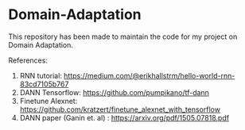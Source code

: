 # Domain-Adaptation

This repository has been made to maintain the code for my project on Domain Adaptation.

References:
1. RNN tutorial: https://medium.com/@erikhallstrm/hello-world-rnn-83cd7105b767
2. DANN Tensorflow: https://github.com/pumpikano/tf-dann
3. Finetune Alexnet: https://github.com/kratzert/finetune_alexnet_with_tensorflow
4. DANN paper (Ganin et. al) : https://arxiv.org/pdf/1505.07818.pdf
